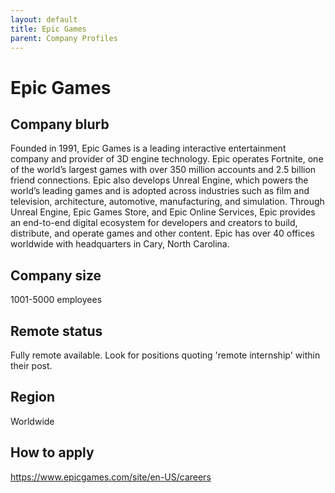 ```yaml
---
layout: default
title: Epic Games
parent: Company Profiles
---
```


# Epic Games

## Company blurb

Founded in 1991, Epic Games is a leading interactive entertainment company and provider of 3D engine technology. Epic operates Fortnite, one of the world’s largest games with over 350 million accounts and 2.5 billion friend connections. Epic also develops Unreal Engine, which powers the world’s leading games and is adopted across industries such as film and television, architecture, automotive, manufacturing, and simulation. Through Unreal Engine, Epic Games Store, and Epic Online Services, Epic provides an end-to-end digital ecosystem for developers and creators to build, distribute, and operate games and other content. Epic has over 40 offices worldwide with headquarters in Cary, North Carolina.

## Company size

1001-5000 employees

## Remote status

Fully remote available. Look for positions quoting 'remote internship' within their post. 

## Region

Worldwide

## How to apply

https://www.epicgames.com/site/en-US/careers
